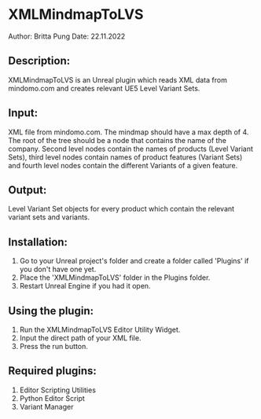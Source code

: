 XMLMindmapToLVS
===============
Author: Britta Pung
Date: 22.11.2022

Description:
------------
XMLMindmapToLVS is an Unreal plugin which reads XML data from mindomo.com and creates relevant UE5 Level Variant Sets.

Input:
------
XML file from mindomo.com. The mindmap should have a max depth of 4. The root of the tree should be a node that contains the name of the company.
Second level nodes contain the names of products (Level Variant Sets), third level nodes contain names of product features (Variant Sets) and
fourth level nodes contain the different Variants of a given feature.

Output:
-------
Level Variant Set objects for every product which contain the relevant variant sets and variants.

Installation:
-------------
1. Go to your Unreal project's folder and create a folder called 'Plugins' if you don't have one yet.
2. Place the 'XMLMindmapToLVS' folder in the Plugins folder.
3. Restart Unreal Engine if you had it open.

Using the plugin:
-----------------
1. Run the XMLMindmapToLVS Editor Utility Widget.
2. Input the direct path of your XML file.
3. Press the run button.

Required plugins:
-----------------
1. Editor Scripting Utilities
2. Python Editor Script
3. Variant Manager
